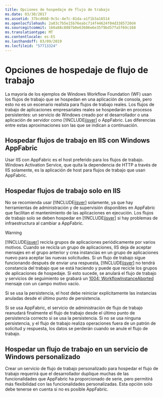 ```yaml
---
title: Opciones de hospedaje de flujo de trabajo
ms.date: 03/30/2017
ms.assetid: 37bcd668-9c5c-4e7c-81da-a1f1b3a16514
ms.openlocfilehash: 2a03c7b5e15b76eabc714f44624f04d3385720d4
ms.sourcegitcommit: 160a88c8087b0e63606e6e35f9bd57fa5f69c168
ms.translationtype: MT
ms.contentlocale: es-ES
ms.lasthandoff: 03/09/2019
ms.locfileid: "57713324"
---
```

# <a name="workflow-hosting-options"></a>Opciones de hospedaje de flujo de trabajo
La mayoría de los ejemplos de Windows Workflow Foundation (WF) usan los flujos de trabajo que se hospedan en una aplicación de consola, pero esto no es un escenario realista para flujos de trabajo reales. Los flujos de trabajo de aplicaciones empresariales reales se hospedarán en procesos persistentes: un servicio de Windows creado por el desarrollador o una aplicación de servidor como [!INCLUDE[iisver](../../../includes/iisver-md.md)] o AppFabric. Las diferencias entre estas aproximaciones son las que se indican a continuación.  
  
## <a name="hosting-workflows-in-iis-with-windows-appfabric"></a>Hospedar flujos de trabajo en IIS con Windows AppFabric  
 Usar IIS con AppFabric es el host preferido para los flujos de trabajo. Windows Activation Service, que quita la dependencia de HTTP a través de IIS solamente, es la aplicación de host para flujos de trabajo que usan AppFabric.  
  
## <a name="hosting-workflows-in-iis-alone"></a>Hospedar flujos de trabajo solo en IIS  
 No se recomienda usar [!INCLUDE[iisver](../../../includes/iisver-md.md)] solamente, ya que hay herramientas de administración y de supervisión disponibles en AppFabric que facilitan el mantenimiento de las aplicaciones en ejecución. Los flujos de trabajo solo se deben hospedar en [!INCLUDE[iisver](../../../includes/iisver-md.md)] si hay problemas de infraestructura al cambiar a AppFabric.  
  
> [!WARNING]
>  [!INCLUDE[iisver](../../../includes/iisver-md.md)] recicla grupos de aplicaciones periódicamente por varios motivos. Cuando se recicla un grupo de aplicaciones, IIS deja de aceptar mensajes en el grupo anterior y crea instancias en un grupo de aplicaciones nuevo para aceptar las nuevas solicitudes. Si un flujo de trabajo sigue funcionando después de enviar una respuesta, [!INCLUDE[iisver](../../../includes/iisver-md.md)] no tendrá constancia del trabajo que se está haciendo y puede que recicle los grupos de aplicaciones de hospedaje. Si esto sucede, se anulará el flujo de trabajo y servicios de seguimiento se grabará un [1004: WorkflowInstanceAborted](1004-workflowinstanceaborted.md) mensaje con un campo motivo vacío.  
>   
>  Si se usa la persistencia, el host debe reiniciar explícitamente las instancias anuladas desde el último punto de persistencia.  
>   
>  Si se usa AppFabric, el servicio de administración de flujo de trabajo reanudará finalmente el flujo de trabajo desde el último punto de persistencia correcto si se usa la persistencia. Si no se usa ninguna persistencia, y el flujo de trabajo realiza operaciones fuera de un patrón de solicitud y respuesta, los datos se perderán cuando se anule el flujo de trabajo.  
  
## <a name="hosting-a-workflow-in-a-custom-windows-service"></a>Hospedar un flujo de trabajo en un servicio de Windows personalizado  
 Crear un servicio de flujo de trabajo personalizado para hospedar el flujo de trabajo requerirá que el desarrollador duplique muchas de las funcionalidades que AppFabric ha proporcionado de serie, pero permitirá más flexibilidad con las funcionalidades personalizadas. Esta opción solo debe tenerse en cuenta si no es posible AppFabric.
